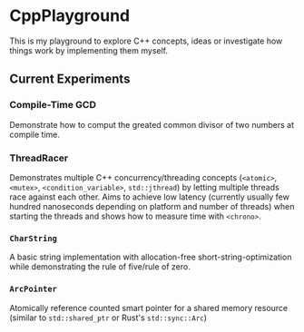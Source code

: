 # CppPlayground

This is my playground to explore C++ concepts, ideas or investigate how things work by implementing them myself.

## Current Experiments

### Compile-Time GCD

Demonstrate how to comput the greated common divisor of two numbers at compile time.

### ThreadRacer

Demonstrates multiple C++ concurrency/threading concepts (`<atomic>`, `<mutex>`, `<condition_variable>`, `std::jthread`) by letting multiple threads race against each other.
Aims to achieve low latency (currently usually few hundred nanoseconds depending on platform and number of threads) when starting the threads and shows how to measure time with `<chrono>`.

### `CharString`

A basic string implementation with allocation-free short-string-optimization while demonstrating the rule of five/rule of zero.

### `ArcPointer`

Atomically reference counted smart pointer for a shared memory resource (similar to `std::shared_ptr` or Rust's `std::sync::Arc`)
